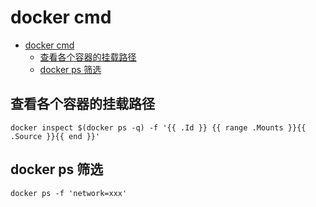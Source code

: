 # docker cmd

- [docker cmd](#docker-cmd)
  - [查看各个容器的挂载路径](#查看各个容器的挂载路径)
  - [docker ps 筛选](#docker-ps-筛选)

## 查看各个容器的挂载路径

    docker inspect $(docker ps -q) -f '{{ .Id }} {{ range .Mounts }}{{ .Source }}{{ end }}'

## docker ps 筛选

    docker ps -f 'network=xxx'

